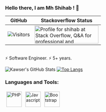 ### Hello there, I am Mh Shihab ! 👋

| GitHub | Stackoverflow Status |
| --------------- | -------------------- |
| ![Visitors](https://komarev.com/ghpvc/?username=sh1hab&color=brightgreen) | <a href="[https://stackoverflow.com/users/9457633/eyllanesc](https://stackoverflow.com/users/6807375/sh1hab)"><img src="https://stackoverflow.com/users/flair/6807375.png" width="208" height="58" alt="Profile for shihab at Stack Overflow, Q&amp;A for professional and enthusiast programmers" title="Profile for Shihab at Stack Overflow, Q&amp;A for professional and enthusiast programmers"></a> |

<br/>
⚡ Software Engineer.
⚡ 5+ years. 
<br />

![Kawser's GitHub Stats](https://github-readme-stats.vercel.app/api?username=sh1hab&show_icons=true&theme=dracula)
[![Top Langs](https://github-readme-stats.vercel.app/api/top-langs/?username=sh1hab&langs_count=7&hide=css&layout=compact)](https://github.com/sh1hab/github-readme-stats)

### Languages and Tools:
<p align="left">
<img 
     src="https://seeklogo.com/images/P/php-logo-ADE513E748-seeklogo.com.png" 
     alt="PHP" height="50" style="vertical-align:top; margin:4px">
<img 
     src="https://www.freepnglogos.com/uploads/javascript-png/javascript-vector-logo-yellow-png-transparent-javascript-vector-12.png" 
     alt="Javascript" height="50" style="vertical-align:top; margin:4px">
 <img 
     src="https://getbootstrap.com/docs/4.0/assets/brand/bootstrap-social-logo.png" 
     alt="Bootstrap" height="50" style="vertical-align:top; margin:4px">
</p>
